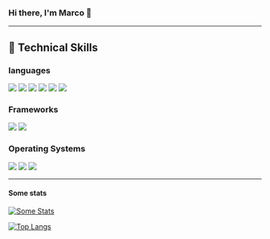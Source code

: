 ### Hi there, I'm Marco 👋

<!--
**Hilicot/Hilicot** is a ✨ _special_ ✨ repository because its `README.md` (this file) appears on your GitHub profile.

Here are some ideas to get you started:

- 🔭 I’m currently working on ...
- 🌱 I’m currently learning ...
- 👯 I’m looking to collaborate on ...
- 🤔 I’m looking for help with ...
- 💬 Ask me about ...
- 📫 How to reach me: ...
- 😄 Pronouns: ...
- ⚡ Fun fact: ...
-->

<hr>

## 💼 Technical Skills

### languages

![](https://img.shields.io/badge/-C-A8B9CC?logo=C&logoColor=white)
![](https://img.shields.io/badge/-C%2B%2B-A8B9CC?logo=C%2B%2B&logoColor=white)
![](https://img.shields.io/badge/-Javascript-F7DF1E?logo=JavaScript&logoColor=white)
![](https://img.shields.io/badge/-Typescript-3178C6?logo=Typescript&logoColor=white)
![](https://img.shields.io/badge/-Java-orange)
![](https://img.shields.io/badge/-Python-3776AB?logo=python&logoColor=white)

### Frameworks

![](https://img.shields.io/badge/-ReactJs-61DAFB?logo=react&logoColor=white)
![](https://img.shields.io/badge/-NextJs-000000?logo=next.js&logoColor=white)

### Operating Systems

![](https://img.shields.io/badge/-Windows-0078D6?logo=windows&logoColor=white)
![](https://img.shields.io/badge/-Linux-FCC624?logo=Linux&logoColor=black)
![](https://img.shields.io/badge/-Android-3DDC84?logo=Android&logoColor=white)

<hr>

#### Some stats

[![Some Stats](https://github-readme-stats.vercel.app/api?username=Hilicot&show_icons=true&theme=dark)](https://github.com/anuraghazra/github-readme-stats)

[![Top Langs](https://github-readme-stats.vercel.app/api/top-langs/?username=Hilicot&layout=compact&langs_count=8&hide_progress=true)](https://github.com/anuraghazra/github-readme-stats)


